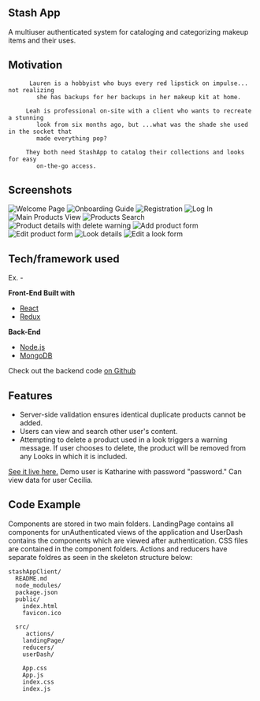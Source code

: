 ## Stash App
A multiuser authenticated system for cataloging and categorizing makeup items and their uses.

## Motivation

          Lauren is a hobbyist who buys every red lipstick on impulse... not realizing
            she has backups for her backups in her makeup kit at home.

         Leah is professional on-site with a client who wants to recreate a stunning
            look from six months ago, but ...what was the shade she used in the socket that
            made everything pop?

         They both need StashApp to catalog their collections and looks for easy
            on-the-go access.
 
## Screenshots
![Welcome Page](https://i.imgur.com/uSJrkWW.png "Welcome Page")
![Onboarding Guide](https://i.imgur.com/AP8iWA2.png "On boarding guide")
![Registration](https://i.imgur.com/4rUSysw.png "Registration")
![Log In](https://i.imgur.com/dt2jRXE.png "Log In")
![Main Products View](https://i.imgur.com/cXQdQu0.png "Main products view")
![Products Search](https://i.imgur.com/xkkTULx.png "Products search")
![Product details with delete warning](https://i.imgur.com/BiZYfOd.png "Product details and delete warning")
![Add product form](https://i.imgur.com/FWrs6GQ.png "Add a product form")
![Edit product form](https://i.imgur.com/dAYyeQY.png "Edit product form")
![Look details](https://i.imgur.com/ocdm4ii.png "Looks details")
![Edit a look form](https://i.imgur.com/OvZo0CR.png "Edit a look form")

## Tech/framework used
Ex. -

<b>Front-End Built with</b>
- [React](https://reactjs.org)
- [Redux](https://reduxjs.org)

<b>Back-End</b>
- [Node.js](https://nodejs.org)
- [MongoDB](https://www.mongodb.com/)

Check out the backend code [on Github](https://github.com/katharinemc/stashApp)

## Features
- Server-side validation ensures identical duplicate products cannot be added.
- Users can view and search other user's content.
- Attempting to delete a product used in a look triggers a warning message. If user chooses to delete, the product will be removed from any Looks in which it is included.

[See it live here.](https://objective-stonebraker-c8501a.netlify.com)
Demo user is Katharine with password "password."  Can view data for user Cecilia.

## Code Example

Components are stored in two main folders.  LandingPage contains all components for unAuthenticated views of the application and UserDash contains the components which are viewed after authentication.  CSS files are contained in the component folders. Actions and reducers have separate foldres as seen in the skeleton structure below:

```
stashAppClient/
  README.md
  node_modules/
  package.json
  public/
    index.html
    favicon.ico

  src/
     actions/        
    landingPage/
    reducers/
    userDash/

    App.css
    App.js
    index.css
    index.js
```

